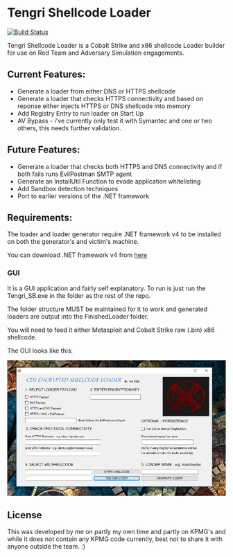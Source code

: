 # Tengri Shellcode Loader

[![Build Status](https://travis-ci.org/joemccann/dillinger.svg?branch=master)](https://travis-ci.org/joemccann/dillinger)

Tengri Shellcode Loader is a Cobalt Strike and x86 shellcode Loader builder for use on Red Team and Adversary Simulation engagements.

## Current Features:

  - Generate a loader from either DNS or HTTPS shellcode
  - Generate a loader that checks HTTPS connectivity and based on reponse either injects HTTPS or DNS shellcode into memory
  - Add Registry Entry to run loader on Start Up
  - AV Bypass - i've currently only test it with Symantec and one or two others, this needs further validation.

## Future Features:

  - Generate a loader that checks both HTTPS and DNS connectivity and if both fails runs EvilPostman SMTP agent
  - Generate an InstallUtil Function to evade application whitelisting
  - Add Sandbox detection techniques
  - Port to earlier versions of the .NET framework


## Requirements:

The loader and loader generator require .NET framework v4 to be installed on both the generator's and victim's machine.

You can download .NET framework v4 from [here](https://www.microsoft.com/en-gb/download/details.aspx?id=17851)

### GUI

It is a GUI application and fairly self explanatory. To run is just run the Tengri_SB.exe in the folder as the rest of the repo.

The folder structure MUST be maintained for it to work and generated loaders are output into the FinishedLoader folder.

You will need to feed it either Metasploit and Cobalt Strike raw (.bin) x86 shellcode.

The GUI looks like this:

![Alt text](/images/loader_gui_prview.PNG)


## License 

This was developed by me on partly my own time and partly on KPMG's and while it does not contain any KPMG code currently, best not to share it with anyone outside the team. :)
